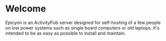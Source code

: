 # Welcome

Epicyon is an ActivityPub server designed for self-hosting of a few people on low power systems such as single board computers or old laptops. It's intended to be as easy as possible to install and maintain.



